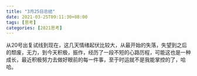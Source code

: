 ```yaml
---
title: "3月25日总结"
date: 2021-03-25T09:11:30+08:00
tags: [思考]
categories: [2021思考]
---
```


从20号出复试线到现在，这几天情绪起伏比较大，从最开始的失落，失望到之后的颓废，无力，到今天积极，振作，经历了一段不短的心路历程，可能这也是一种成长，最近积极努力去做好眼前的每一件事，至于时运就不是我能掌控的了，哈哈。